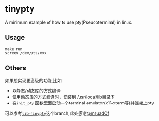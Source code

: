 # tinypty 

A minimum example of how to use pty(Pseudoterminal) in linux.

## Usage

```
make run
screen /dev/pts/xxx
```

## Others

如果想实现更高级的功能,比如
- 以静态/动态库的方式编译
- 使用动态库的方式编译时，安装到 /usr/local/lib目录下
- 在`init_pty` 函数里面启动一个terminal emulator(x11-xterm等)并连接上pty

可以参考[`lib-tinypty`](https://github.com/Seeker0472/tinypty/tree/lib-tinypty)这个branch,此处感谢[@msuadOf](https://github.com/msuadOf)
